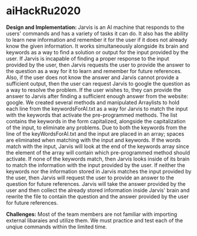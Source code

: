 # aiHackRu2020

**Design and Implementation:**
Jarvis is an AI machine that responds to the users' commands and has a variety of tasks it can do. It also has the ability to learn new information and remember it for the user if it does not already know the given information. It works simultaneously alongside its brain and keywords as a way to find a solution or output for the input provided by the user. If Jarvis is incapable of finding a proper response to the input provided by the user, then Jarvis requests the user to provide the answer to the question as a way for it to learn and remember for future references. Also, if the user does not know the answer and Jarvis cannot provide a sufficient output, then the user can request Jarvis to google the question as a way to resolve the problem. If the user wishes to, they can provide the answer to Jarvis after finding a sufficient enough answer from the website: google. We created several methods and manipulated Arraylists to hold each line from the keywordsForAI.txt as a way for Jarvis to match the input with the keywords that activate the pre-programmed methods. The list contains the keywords in the form capitalized, alongside the capitalization of the input, to eliminate any problems. Due to both the keywords from the line of the keyWordsForAI.txt and the input are placed in an array; spaces are eliminated when matching with the input and keywords. If the words match with the input, Jarvis will look at the end of the keywords array since the element of the array will contain which pre-programmed method should activate. If none of the keywords match, then Jarvis looks inside of its brain to match the information with the input provided by the user. If neither the keywords nor the information stored in Jarvis matches the input provided by the user, then Jarvis will request the user to provide an answer to the question for future references. Jarvis will take the answer provided by the user and then collect the already stored information inside Jarvis' brain and rewrite the file to contain the question and the answer provided by the user for future references.


**Challenges:**
Most of the team members are not familiar with importing external libaraies and utilize them. We  must practice and test each of the unqiue commands within the limited time.

